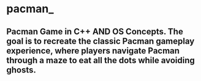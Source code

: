 # pacman_
## Pacman Game in C++  AND OS Concepts. The goal is to recreate the classic Pacman gameplay experience, where players navigate Pacman through a maze to eat all the dots while avoiding ghosts.   
